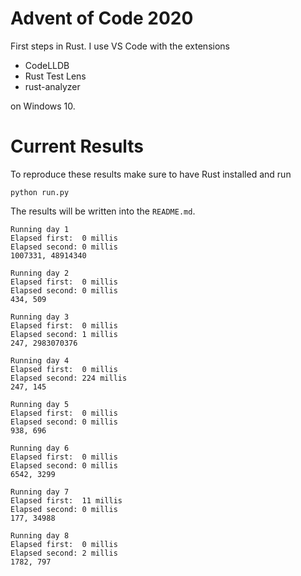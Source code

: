 # Advent of Code 2020
First steps in Rust. I use 
VS Code with the extensions 
- CodeLLDB 
- Rust Test Lens
- rust-analyzer 

on  Windows 10.

# Current Results

To reproduce these results make sure to have Rust installed and run
```
python run.py
```
The results will be written into the `README.md`.
```
Running day 1
Elapsed first:	0 millis
Elapsed second:	0 millis
1007331, 48914340

Running day 2
Elapsed first:	0 millis
Elapsed second:	0 millis
434, 509

Running day 3
Elapsed first:	0 millis
Elapsed second:	1 millis
247, 2983070376

Running day 4
Elapsed first:	0 millis
Elapsed second:	224 millis
247, 145

Running day 5
Elapsed first:	0 millis
Elapsed second:	0 millis
938, 696

Running day 6
Elapsed first:	0 millis
Elapsed second:	0 millis
6542, 3299

Running day 7
Elapsed first:	11 millis
Elapsed second:	0 millis
177, 34988

Running day 8
Elapsed first:	0 millis
Elapsed second:	2 millis
1782, 797

```
